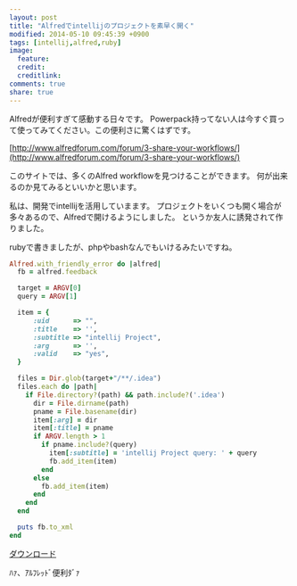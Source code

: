 ```yaml
---
layout: post
title: "Alfredでintellijのプロジェクトを素早く開く"
modified: 2014-05-10 09:45:39 +0900
tags: [intellij,alfred,ruby]
image:
  feature: 
  credit: 
  creditlink: 
comments: true
share: true
---
```


Alfredが便利すぎて感動する日々です。
Powerpack持ってない人は今すぐ買って使ってみてください。この便利さに驚くはずです。

[http://www.alfredforum.com/forum/3-share-your-workflows/](http://www.alfredforum.com/forum/3-share-your-workflows/)

このサイトでは、多くのAlfred workflowを見つけることができます。
何が出来るのか見てみるといいかと思います。


私は、開発でintellijを活用していまます。
プロジェクトをいくつも開く場合が多々あるので、Alfredで開けるようにしました。
というか友人に誘発されて作りました。

rubyで書きましたが、phpやbashなんでもいけるみたいですね。

~~~ruby
Alfred.with_friendly_error do |alfred|
  fb = alfred.feedback

  target = ARGV[0]
  query = ARGV[1]

  item = {
      :uid      => "",
      :title    => '',
      :subtitle => "intellij Project",
      :arg      => '',
      :valid    => "yes",
  }

  files = Dir.glob(target+"/**/.idea")
  files.each do |path|
    if File.directory?(path) && path.include?('.idea')
      dir = File.dirname(path)
      pname = File.basename(dir)
      item[:arg] = dir
      item[:title] = pname
      if ARGV.length > 1
        if pname.include?(query)
          item[:subtitle] = 'intellij Project query: ' + query
          fb.add_item(item)
        end
      else
        fb.add_item(item)
      end
    end
  end

  puts fb.to_xml
end
~~~

[ダウンロード](https://github.com/kokikoki/alfred2-search-intellij-projects/raw/master/search-for-intellij-projects.alfredworkflow)

ﾊｧ、ｱﾙﾌﾚｯﾄﾞ便利ﾀﾞｧ